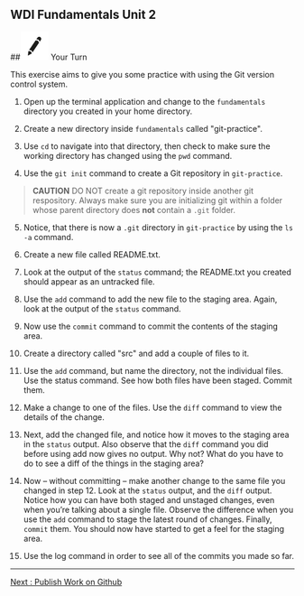 **WDI Fundamentals Unit 2**
---

##![Your Turn](../assets/exercise.png) Your Turn

This exercise aims to give you some practice with using the Git version control system.

1. Open up the terminal application and change to the `fundamentals` directory you created in your home directory.

2. Create a new directory inside `fundamentals` called "git-practice".

3. Use `cd` to navigate into that directory, then check to make sure the working directory has changed using the `pwd` command.

4. Use the `git init` command to create a Git repository in `git-practice`.

> **CAUTION** DO NOT create a git repository inside another git respository.  Always make sure you are initializing git within a folder whose parent directory does **not** contain a `.git` folder.

5. Notice, that there is now a `.git` directory in `git-practice` by using the `ls -a` command.

6. Create a new file called README.txt.

7. Look at the output of the `status` command; the README.txt you created should appear as an untracked file.

8. Use the `add` command to add the new file to the staging area.  Again, look at the output of the `status` command.

9. Now use the `commit` command to commit the contents of the staging area.

10. Create a directory called "src" and add a couple of files to it.

11. Use the `add` command, but name the directory, not the individual files. Use the status
command. See how both files have been staged. Commit them.

12. Make a change to one of the files. Use the `diff` command to view the details of the change.

13. Next, add the changed file, and notice how it moves to the staging area in the `status`
output. Also observe that the `diff` command you did before using add now gives no output.
Why not? What do you have to do to see a diff of the things in the staging area?

14. Now – without committing – make another change to the same file you changed in step 12.
Look at the `status` output, and the `diff` output. Notice how you can have both staged and unstaged changes, even when you’re talking about a single file. Observe the difference when you use the `add` command to stage the latest round of changes. Finally, `commit` them. You should now have started to get a feel for the staging area.

15. Use the log command in order to see all of the commits you made so far.

---

[Next : Publish Work on Github](06_lesson.md)
